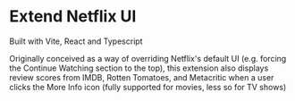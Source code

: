 # Extend Netflix UI

Built with Vite, React and Typescript

Originally conceived as a way of overriding Netflix's default UI (e.g. forcing the Continue Watching section to the top), this extension also displays review scores from IMDB, Rotten Tomatoes, and Metacritic when a user clicks the More Info icon (fully supported for movies, less so for TV shows)
